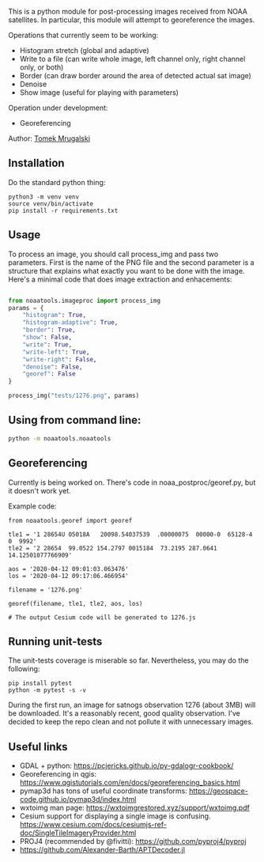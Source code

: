 This is a python module for post-processing images received from NOAA satellites. In particular, this
module will attempt to georeference the images.

Operations that currently seem to be working:

* Histogram stretch (global and adaptive)
* Write to a file (can write whole image, left channel only, right channel only, or both)
* Border (can draw border around the area of detected actual sat image)
* Denoise
* Show image (useful for playing with parameters)

Operation under development:

* Georeferencing

Author: [Tomek Mrugalski](https://github.com/tomaszmrugalski/)

## Installation

Do the standard python thing:

```
python3 -m venv venv
source venv/bin/activate
pip install -r requirements.txt
```

## Usage

To process an image, you should call process_img and pass two parameters. First is the name
of the PNG file and the second parameter is a structure that explains what exactly you want
to be done with the image. Here's a minimal code that does image extraction and enhacements:

```python

from noaatools.imageproc import process_img
params = {
    "histogram": True,
    "histogram-adaptive": True,
    "border": True,
    "show": False,
    "write": True,
    "write-left": True,
    "write-right": False,
    "denoise": False,
    "georef": False
}

process_img("tests/1276.png", params)
```

## Using from command line:

```bash
python -m noaatools.noaatools
```

## Georeferencing

Currently is being worked on. There's code in noaa_postproc/georef.py, but it doesn't work yet.

Example code:

```
from noaatools.georef import georef

tle1 = '1 28654U 05018A   20098.54037539  .00000075  00000-0  65128-4 0  9992'
tle2 = '2 28654  99.0522 154.2797 0015184  73.2195 287.0641 14.12501077766909'

aos = '2020-04-12 09:01:03.063476'
los = '2020-04-12 09:17:06.466954'

filename = '1276.png'

georef(filename, tle1, tle2, aos, los)

# The output Cesium code will be generated to 1276.js
```

## Running unit-tests

The unit-tests coverage is miserable so far. Nevertheless, you may do the following:

```
pip install pytest
python -m pytest -s -v
```

During the first run, an image for satnogs observation 1276 (about 3MB) will be downloaded. It's a
reasonably recent, good quality observation. I've decided to keep the repo clean and not pollute it
with unnecessary images.

## Useful links

* GDAL + python: https://pcjericks.github.io/py-gdalogr-cookbook/
* Georeferencing in qgis: https://www.qgistutorials.com/en/docs/georeferencing_basics.html
* pymap3d has tons of useful coordinate transforms: https://geospace-code.github.io/pymap3d/index.html
* wxtoimg man page: https://wxtoimgrestored.xyz/support/wxtoimg.pdf
* Cesium support for displaying a single image is confusing. https://www.cesium.com/docs/cesiumjs-ref-doc/SingleTileImageryProvider.html
* PROJ4 (recommended by @fivitti): https://github.com/pyproj4/pyproj
* https://github.com/Alexander-Barth/APTDecoder.jl
